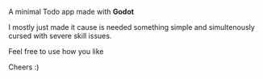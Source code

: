 A minimal Todo app made with **Godot**

I mostly just made it cause is needed something simple and simultenously cursed with severe skill issues.

Feel free to use how you like 

Cheers :)
